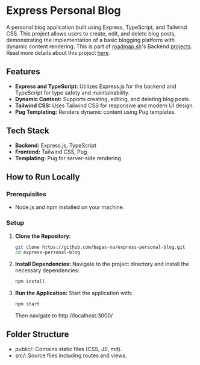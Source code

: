 # Express Personal Blog

A personal blog application built using Express, TypeScript, and Tailwind CSS. This project allows users to create, edit, and delete blog posts, demonstrating the implementation of a basic blogging platform with dynamic content rendering. This is part of [roadmap.sh](https://roadmap.sh)'s Backend [projects](https://roadmap.sh/backend/projects). Read more details about this project [here](https://roadmap.sh/projects/personal-blog).

## Features

- **Express and TypeScript:** Utilizes Express.js for the backend and TypeScript for type safety and maintainability.
- **Dynamic Content:** Supports creating, editing, and deleting blog posts.
- **Tailwind CSS:** Uses Tailwind CSS for responsive and modern UI design.
- **Pug Templating:** Renders dynamic content using Pug templates.

## Tech Stack

- **Backend:** Express.js, TypeScript
- **Frontend:** Tailwind CSS, Pug
- **Templating:** Pug for server-side rendering

## How to Run Locally

### Prerequisites

- Node.js and npm installed on your machine.

### Setup

1. **Clone the Repository:**
   ```bash
   git clone https://github.com/bagas-na/express-personal-blog.git
   cd express-personal-blog
   ```
2. **Install Dependencies:**
   Navigate to the project directory and install the necessary dependencies:
   ```bash
   npm install
   ```
3. **Run the Application:**
   Start the application with:
   ```bash
   npm start
   ```
   Then navigate to http://localhost:3000/

## Folder Structure
- public/: Contains static files (CSS, JS, md).
- src/: Source files including routes and views.
